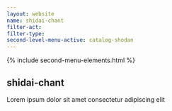 ```yaml
---
layout: website
name: shidai-chant 
filter-act: 
filter-type: 
second-level-menu-active: catalog-shodan
---
```


{% include second-menu-elements.html %}

<main class="page-content">
  <div class="text-container">
    <h2>shidai-chant</h2>
    <p>Lorem ipsum dolor sit amet consectetur adipiscing elit</p>
  </div>
</main>

